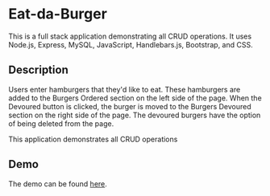 # Eat-da-Burger

This is a full stack application demonstrating all CRUD operations. It uses Node.js, Express, MySQL, JavaScript, Handlebars.js, Bootstrap, and CSS. 

## Description
Users enter hamburgers that they'd like to eat. These hamburgers are added to the Burgers Ordered section on the left side of the page. When the Devoured button is clicked, the burger is moved to the Burgers Devoured section on the right side of the page. The devoured burgers have the option of being deleted from the page. 

This application demonstrates all CRUD operations

## Demo
The demo can be found [here](https://warm-caverns-14065.herokuapp.com/).
